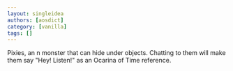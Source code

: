 ```yaml
---
layout: singleidea
authors: [aosdict]
category: [vanilla]
tags: []
---
```

Pixies, an <span class="nhsym clr-brightblue">n</span> monster that can hide under objects. Chatting to them will make them say "Hey! Listen!" as an Ocarina of Time reference.
